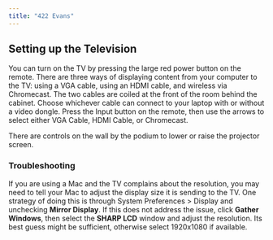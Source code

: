 ```yaml
---
title: "422 Evans"
---
```

## Setting up the Television

You can turn on the TV by pressing the large red power button on the
remote. There are three ways of displaying content from your computer to
the TV: using a VGA cable, using an HDMI cable, and wireless via
Chromecast. The two cables are coiled at the front of the room behind
the cabinet. Choose whichever cable can connect to your laptop with or
without a video dongle. Press the Input button on the remote, then use
the arrows to select either VGA Cable, HDMI Cable, or Chromecast.

There are controls on the wall by the podium to lower or raise the
projector screen.

### Troubleshooting

<span style="">If you are using a Mac and the TV complains about the
resolution, you may need to tell your Mac to adjust the display size it
is sending to the TV. One strategy of doing this is through System
Preferences \> Display and unchecking **Mirror Display**. If this does
not address the issue, click **Gather Windows**, then select the **SHARP
LCD** window and adjust the resolution. Its best guess might be
sufficient, otherwise select 1920x1080 if available.</span>
